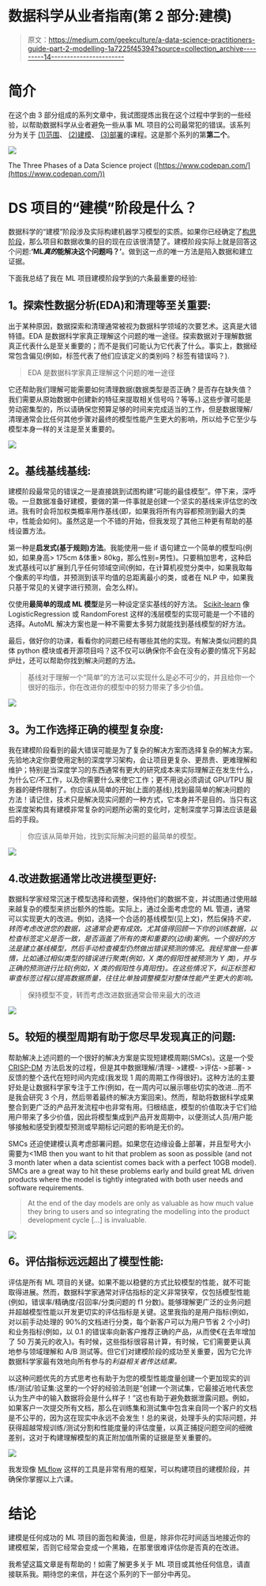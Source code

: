# 数据科学从业者指南(第 2 部分:建模)

> 原文：<https://medium.com/geekculture/a-data-science-practitioners-guide-part-2-modelling-1a7225f45394?source=collection_archive---------14----------------------->

# **简介**

在这个由 3 部分组成的系列文章中，我试图提炼出我在这个过程中学到的一些经验，以帮助数据科学从业者避免一些从事 ML 项目的公司最常犯的错误。该系列分为关于 [(1)范围](https://samueldylantrendlerking.medium.com/a-data-science-practitioners-guide-f459eb915b5a)、 [(2)建模](/geekculture/a-data-science-practitioners-guide-part-2-modelling-1a7225f45394)、 [(3)部署](https://samueldylantrendlerking.medium.com/a-data-science-practitioners-guide-part-3-deployment-e017c780cd85)的课程。这是那个系列的第**第二个**。

![](img/6543f15045cfb8ccc5ef8a6410174155.png)

The Three Phases of a Data Science project ([https://www.codepan.com/](https://www.codepan.com/))

# DS 项目的“建模”阶段是什么？

数据科学的“建模”阶段涉及实际构建机器学习模型的实质。如果你已经确定了[构思阶段](https://samueldylantrendlerking.medium.com/a-data-science-practitioners-guide-f459eb915b5a)，那么项目和数据收集的目的现在应该很清楚了。建模阶段实际上就是回答这个问题:**‘ML*真的*能解决这个问题吗？’**。做到这一点的唯一方法是陷入数据和建立证据。

下面我总结了我在 ML 项目建模阶段学到的六条最重要的经验:

## **1。探索性数据分析(EDA)和清理等至关重要:**

出于某种原因，数据探索和清理通常被视为数据科学领域的次要艺术。这真是大错特错。EDA 是数据科学家真正理解这个问题的唯一途径。探索数据对于理解数据真正代表什么是至关重要的；而不是我们可能认为它代表了什么。事实上，数据经常包含偏见(例如，标签代表了他们应该定义的类别吗？标签有错误吗？).

> EDA 是数据科学家真正理解这个问题的唯一途径

它还帮助我们理解可能需要如何清理数据(数据类型是否正确？是否存在缺失值？我们需要从原始数据中创建新的特征来提取相关信号吗？等等。).这些步骤可能是劳动密集型的，所以请确保您预算足够的时间来完成适当的工作，但是数据理解/清理通常会比任何其他步骤对最终的模型性能产生更大的影响，所以给予它至少与模型本身一样的关注是至关重要的。

![](img/efe25c4853f5a8bc0acec0b8d18bbbe0.png)

## **2。基线基线基线:**

建模阶段最常见的错误之一是直接跳到试图构建“可能的最佳模型”。停下来，深呼吸。一旦数据准备好建模，要做的第一件事就是创建一个坚实的基线来评估您的改进。我有时会将加权类概率用作基线(即，如果我将所有内容都预测到最大的类中，性能会如何)。虽然这是一个不错的开始，但我发现了其他三种更有帮助的基线设置方法。

第一种是**启发式(基于规则)方法**。我能使用一些 if 语句建立一个简单的模型吗(例如，如果身高> 175cm &体重> 80kg，那么性别=男性)。只要稍加思考，这种启发式基线可以扩展到几乎任何领域空间(例如，在计算机视觉分类中，如果我取每个像素的平均值，并预测到该平均值的总距离最小的类，或者在 NLP 中，如果我只基于常见的关键字进行预测，会怎么样)。

仅使用**最简单的现成 ML 模型**是另一种设定坚实基线的好方法。 [Scikit-learn](https://scikit-learn.org/stable/) 像 LogisticRegression 或 RandomForest 这样的浅层模型的实现可能是一个不错的选择。AutoML 解决方案也是一种不需要太多努力就能找到基线模型的好方法。

最后，做好你的功课，看看你的问题已经有哪些其他的实现。有解决类似问题的具体 python 模块或者开源项目吗？这不仅可以确保你不会在没有必要的情况下另起炉灶，还可以帮助你找到解决问题的方法。

> 基线对于理解一个“简单”的方法可以实现什么是必不可少的，并且给你一个很好的指示，你在改进你的模型中的努力带来了多少价值。

![](img/45fe93ac2b80cc8e4fd3d43bba6f7dfd.png)

## **3。为工作选择正确的模型复杂度:**

我在建模阶段看到的最大错误可能是为了复杂的解决方案而选择复杂的解决方案。先验地决定你要使用定制的深度学习架构，会让项目更复杂、更昂贵、更难理解和维护；特别是当深度学习的东西通常有更大的研究成本来实际理解正在发生什么，为什么它/不工作，以及你需要什么来使它工作；更不用说必须调试 GPU/TPU 服务器的硬件限制了。你应该从简单的开始(上面的基线),找到最简单的解决问题的方法！请记住，技术只是解决现实问题的一种方式，它本身并不是目的。当只有这些深度架构具有建模非常复杂的问题所必需的变化时，定制深度学习算法应该是最后的手段。

> 你应该从简单开始，找到实际解决问题的最简单的模型。

![](img/6444471c2f6ec1bd80efc0c0e248d58f.png)

## 4.改进数据通常比改进模型更好:

数据科学家经常沉迷于模型选择和调整，保持他们的数据不变，并试图通过使用越来越复杂的模型来挤出额外的性能。实际上，通过全面考虑您的 ML 管道，通常可以实现更大的改进。例如，选择一个合适的基线模型(见上文)，然后保持*不变，转而考虑改进您的数据，这通常会更有成效。尤其值得回顾一下你的训练数据，以检查标签定义是否一致，是否涵盖了所有的类和重要的(边缘)案例。一个很好的方法是建立基线模型，然后手动检查模型仍然做出错误预测的情况。我经常做一些事情，比如通过相似类型的错误进行聚类(例如，X 类的假阳性被预测为 Y 类)，并与正确的预测进行比较(例如，X 类的假阳性与真阳性)。在这些情况下，纠正标签和审查标签过程以提高数据质量，往往比单独调整模型对整体性能产生更大的影响。*

> 保持模型不变，转而考虑改进数据通常会带来最大的改进

![](img/5fa716de23c28b03606a6f55534d5d1c.png)

## **5。较短的模型周期有助于您尽早发现真正的问题:**

帮助解决上述问题的一个很好的解决方案是实现短建模周期(SMCs)。这是一个受 [CRISP-DM](https://exde.wordpress.com/2009/03/13/a-visual-guide-to-crisp-dm-methodology/) 方法启发的过程，但是其中数据理解/清理- >建模- >评估- >部署- >反馈的整个迭代在短时间内完成(我发现 1 周的周期工作得很好)。这种方法的主要好处是让数据科学家专注于工作(例如，在一周内可以展示哪些切实的改进…而不是我会研究 3 个月，然后带着最终的解决方案回来)。然而，帮助将数据科学成果整合到更广泛的产品开发流程中也非常有用。归根结底，模型的价值取决于它们给用户带来了多少价值，因此将模型集成到产品开发周期中，以便测试人员/用户能够接触和感受到模型预测或早期标记问题的影响是无价的。

SMCs 还迫使建模认真考虑部署问题。如果您在边缘设备上部署，并且型号大小需要为<1MB then you want to hit that problem as soon as possible (and not 3 month later when a data scientist comes back with a perfect 10GB model). SMCs are a great way to hit these problems early and build great ML driven products where the model is tightly integrated with both user needs and software requirements.

> At the end of the day models are only as valuable as how much value they bring to users and so integrating the modelling into the product development cycle […] is invaluable.

![](img/54bb42c48263719dbdf290c043a4f5fe.png)

## **6。评估指标远远超出了模型性能:**

评估是所有 ML 项目的关键。如果不能以稳健的方式比较模型的性能，就不可能取得进展。然而，数据科学家通常对评估指标的定义非常狭窄，仅包括模型性能(例如，错误率/精确度/召回率/分类问题的 f1 分数)。能够理解更广泛的业务问题并超越模型性能以开发更切实的评估指标是关键。这里我指的是用户指标(例如，对以前手动处理的 90%的文档进行分类，每个新客户可以为用户节省 2 个小时)和业务指标(例如，以 0.1 的错误率向新客户推荐正确的产品，从而使€在去年增加了 50 万美元的收入)。有时候，这些指标很容易计算，有时候，它们需要更认真地参与领域理解和 A/B 测试等。但它们对建模阶段的成功至关重要，因为它允许数据科学家最有效地向所有参与的*利益相关者传达结果。*

以这种问题优先的方式思考也有助于为您的模型性能度量创建一个更加现实的训练/测试/验证集:这里的一个好的经验法则是“创建一个测试集，它最接近地代表您认为生产中的输入数据将会是什么样子！”这也有助于避免数据泄露问题。例如，如果客户一次提交所有文档，那么在训练集和测试集中包含来自同一个客户的文档是不公平的，因为这在现实中永远不会发生！总的来说，处理手头的实际问题，并获得超越常规训练/测试分割和性能度量的评估度量，以真正捕捉问题空间的细微差别，这对于构建理解模型的真正附加值所需的证据是至关重要的。

![](img/06e19e02a21fff51d3ab986d29273968.png)

我发现像 [MLflow](https://mlflow.org/) 这样的工具是非常有用的框架，可以构建项目的建模阶段，并确保你掌握以上六课。

# 结论

建模是任何成功的 ML 项目的面包和黄油，但是，除非你花时间适当地接近你的建模框架，否则它经常会变成一个黑箱，在那里很难评估你是否真的在改进。

我希望这篇文章是有帮助的！如需了解更多关于 ML 项目或其他任何信息，请直接联系我。期待您的来信，并在这个系列的下一部分中再见。